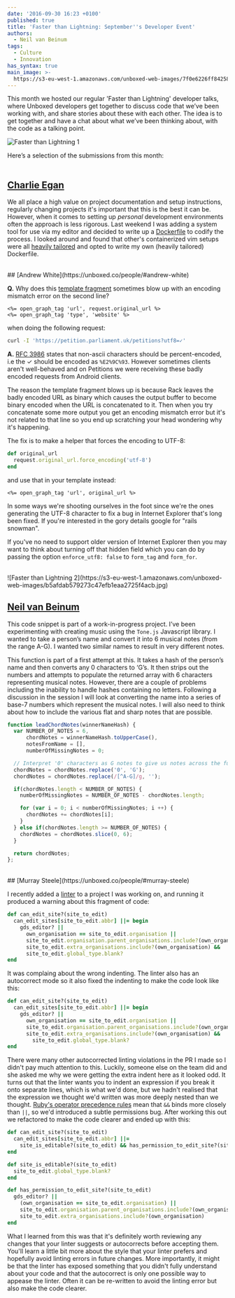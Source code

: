 ```yaml
---
date: '2016-09-30 16:23 +0100'
published: true
title: 'Faster than Lightning: September''s Developer Event'
authors:
  - Neil van Beinum
tags:
  - Culture
  - Innovation
has_syntax: true
main_image: >-
  https://s3-eu-west-1.amazonaws.com/unboxed-web-images/7f0e6226ff84258a4df07bd0023705a6.png
---
```

This month we hosted our regular 'Faster than Lightning' developer talks, where Unboxed developers get together to discuss code that we’ve been working with, and share stories about these with each other. The idea is to get together and have a chat about what we’ve been thinking about, with the code as a talking point.<br/>

![Faster than Lightning 1](https://s3-eu-west-1.amazonaws.com/unboxed-web-images/db2330f4f2bd81acd27db414b9ca77f6.jpg)

Here’s a selection of the submissions from this month:<br/>
<br/>

## [Charlie Egan](https://unboxed.co/people/#charlie-egan)

We all place a high value on project documentation and setup instructions, regularly changing projects it's important that this is the best it can be. However, when it comes to setting up _personal_ development environments often the approach is less rigorous. Last weekend I was adding a system tool for use via my editor and decided to write up a [Dockerfile](https://github.com/charlieegan3/dotfiles/blob/85405d3d93ef23374d2d234af525644560156144/Dockerfile) to codify the process. I looked around and found that other's containerized vim setups were all [heavily tailored](https://github.com/JAremko/alpine-vim/blob/master/Dockerfile) and opted to write my own (heavily tailored) Dockerfile.<br/>


<br/>
## [Andrew White](https://unboxed.co/people/#andrew-white)

**Q.** Why does this [template fragment][1] sometimes blow up with an
encoding mismatch error on the second line?<br/>

```erb
<%= open_graph_tag 'url', request.original_url %>
<%= open_graph_tag 'type', 'website' %>
```

when doing the following request:<br/>

```bash
curl -I 'https://petition.parliament.uk/petitions?utf8=✓'
```

**A.** [RFC 3986][2] states that non-ascii characters should be percent-encoded,
i.e the ✓ should be encoded as `%E2%9C%93`. However sometimes clients aren't
well-behaved and on Petitions we were receiving these badly encoded requests
from Android clients.<br/>

The reason the template fragment blows up is because Rack leaves the badly
encoded URL as binary which causes the output buffer to become binary encoded
when the URL is concatenated to it. Then when you try concatenate some more
output you get an encoding mismatch error but it's not related to that line
so you end up scratching your head wondering why it's happening.<br/>

The fix is to make a helper that forces the encoding to UTF-8:<br/>

```ruby
def original_url
  request.original_url.force_encoding('utf-8')
end
```

and use that in your template instead:

```erb
<%= open_graph_tag 'url', original_url %>
```

In some ways we're shooting ourselves in the foot since we're the ones generating
the UTF-8 character to fix a bug in Internet Explorer that's long been fixed. If
you're interested in the gory details google for "rails snowman".<br/>

If you've no need to support older version of Internet Explorer then you may want
to think about turning off that hidden field which you can do by passing the option
`enforce_utf8: false` to `form_tag` and `form_for`.<br/>

[1]: https://github.com/alphagov/e-petitions/blob/9080c2b/app/views/application/_social_meta.html.erb#L18-L19
[2]: https://tools.ietf.org/html/rfc3986

<br/>
![Faster than Lightning 2](https://s3-eu-west-1.amazonaws.com/unboxed-web-images/b5afdab579273c47efb1eaa2725f4acb.jpg)
<br/>

## [Neil van Beinum](https://unboxed.co/people/#neil-van-beinum)

This code snippet is part of a work-in-progress project. I’ve been experimenting with creating music using the `Tone.js` Javascript library. I wanted to take a person’s name and convert it into 6 musical notes (from the range A-G). I wanted two similar names to result in very different notes.<br/>

This function is part of a first attempt at this. It takes a hash of the person’s name and then converts any 0 characters to ‘G’s. It then strips out the numbers and attempts to populate the returned array with 6 characters representing musical notes. However, there are a couple of problems including the inability to handle hashes containing no letters. Following a discussion in the session I will look at converting the name into a series of base-7 numbers which represent the musical notes. I will also need to think about how to include  the various flat and sharp notes that are possible.<br/>

```javascript
function leadChordNotes(winnerNameHash) {
  var NUMBER_OF_NOTES = 6,
      chordNotes = winnerNameHash.toUpperCase(),
      notesFromName = [],
      numberOfMissingNotes = 0;

  // Interpret '0' characters as G notes to give us notes across the full scale
  chordNotes = chordNotes.replace('0', 'G');
  chordNotes = chordNotes.replace(/[^A-G]/g, '');

  if(chordNotes.length < NUMBER_OF_NOTES) {
    numberOfMissingNotes = NUMBER_OF_NOTES - chordNotes.length;

    for (var i = 0; i < numberOfMissingNotes; i ++) {
      chordNotes += chordNotes[i];
    }
  } else if(chordNotes.length >= NUMBER_OF_NOTES) {
    chordNotes = chordNotes.slice(0, 6);
  }

  return chordNotes;
};
```

<br/>
## [Murray Steele](https://unboxed.co/people/#murray-steele)

I recently added a [linter](https://github.com/alphagov/govuk_lint) to a project I was working on, and running it produced a warning about this fragment of code:

```ruby
def can_edit_site?(site_to_edit)
  can_edit_sites[site_to_edit.abbr] ||= begin
    gds_editor? ||
      own_organisation == site_to_edit.organisation ||
      site_to_edit.organisation.parent_organisations.include?(own_organisation) ||
      site_to_edit.extra_organisations.include?(own_organisation) &&
      site_to_edit.global_type.blank?
end
```

It was complaing about the wrong indenting.  The linter also has an autocorrect mode so it also fixed the indenting to make the code look like this:

```ruby
def can_edit_site?(site_to_edit)
  can_edit_sites[site_to_edit.abbr] ||= begin
    gds_editor? ||
      own_organisation == site_to_edit.organisation ||
      site_to_edit.organisation.parent_organisations.include?(own_organisation) ||
      site_to_edit.extra_organisations.include?(own_organisation) &&
        site_to_edit.global_type.blank?
end
```

There were many other autocorrected linting violations in the PR I made so I didn't pay much attention to this.  Luckily, someone else on the team did and she asked me why we were getting the extra indent here as it looked odd.  It turns out that the linter wants you to indent an expression if you break it onto separate lines, which is what we'd done, but we hadn't realised that the expression we thought we'd written was more deeply nested than we thought.  [Ruby's operator precedence rules](https://ruby-doc.org/core-2.3.0/doc/syntax/precedence_rdoc.html) mean that `&&` binds more closely than `||`, so we'd introduced a subtle permissions bug.  After working this out we refactored to make the code clearer and ended up with this:

```ruby
def can_edit_site?(site_to_edit)
  can_edit_sites[site_to_edit.abbr] ||= 
    site_is_editable?(site_to_edit) && has_permission_to_edit_site?(site_to_edit)
end

def site_is_editable?(site_to_edit)
  site_to_edit.global_type.blank?
end

def has_permission_to_edit_site?(site_to_edit)
  gds_editor? ||
    (own_organisation == site_to_edit.organisation) ||
    site_to_edit.organisation.parent_organisations.include?(own_organisation) ||
    site_to_edit.extra_organisations.include?(own_organisation)
end
```

What I learned from this was that it's definitely worth reviewing any changes that your linter suggests or autocorrects before accepting them.  You'll learn a little bit more about the style that your linter prefers and hopefully avoid linting errors in future changes.  More importantly, it might be that the linter has exposed something that you didn't fully understand about your code and that the autocorrect is only one possible way to appease the linter.  Often it can be re-written to avoid the linting error but also make the code clearer.

